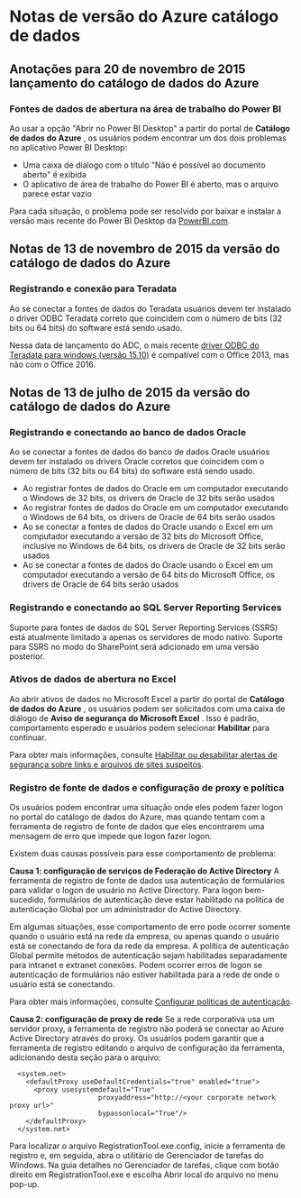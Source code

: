 <properties
   pageTitle="Notas de versão do Azure catálogo de dados | Microsoft Azure"
   description="Notas de versão do catálogo de dados do Azure."
   services="data-catalog"
   documentationCenter=""
   authors="steelanddata"
   manager="NA"
   editor=""
   tags=""/>
<tags
   ms.service="data-catalog"
   ms.devlang="NA"
   ms.topic="article"
   ms.tgt_pltfrm="NA"
   ms.workload="data-catalog"
   ms.date="09/21/2016"
   ms.author="maroche"/>

# <a name="azure-data-catalog-release-notes"></a>Notas de versão do Azure catálogo de dados

## <a name="notes-for-the-november-20-2015-release-of-azure-data-catalog"></a>Anotações para 20 de novembro de 2015 lançamento do catálogo de dados do Azure

### <a name="opening-data-sources-in-power-bi-desktop"></a>Fontes de dados de abertura na área de trabalho do Power BI

Ao usar a opção "Abrir no Power BI Desktop" a partir do portal de **Catálogo de dados do Azure** , os usuários podem encontrar um dos dois problemas no aplicativo Power BI Desktop:

- Uma caixa de diálogo com o título "Não é possível ao documento aberto" é exibida
- O aplicativo de área de trabalho do Power BI é aberto, mas o arquivo parece estar vazio

Para cada situação, o problema pode ser resolvido por baixar e instalar a versão mais recente do Power BI Desktop da [PowerBI.com](https://powerbi.com).

## <a name="notes-for-the-november-13-2015-release-of-azure-data-catalog"></a>Notas de 13 de novembro de 2015 da versão do catálogo de dados do Azure

### <a name="registering-and-connecting-to-teradata"></a>Registrando e conexão para Teradata

Ao se conectar a fontes de dados do Teradata usuários devem ter instalado o driver ODBC Teradata correto que coincidem com o número de bits (32 bits ou 64 bits) do software está sendo usado.

Nessa data de lançamento do ADC, o mais recente [driver ODBC do Teradata para windows (versão 15.10)](http://downloads.teradata.com/download/connectivity/odbc-driver/windows) é compatível com o Office 2013, mas não com o Office 2016.

## <a name="notes-for-the-july-13-2015-release-of-azure-data-catalog"></a>Notas de 13 de julho de 2015 da versão do catálogo de dados do Azure

### <a name="registering-and-connecting-to-oracle-database"></a>Registrando e conectando ao banco de dados Oracle

Ao se conectar a fontes de dados do banco de dados Oracle usuários devem ter instalado os drivers Oracle corretos que coincidem com o número de bits (32 bits ou 64 bits) do software está sendo usado.

-   Ao registrar fontes de dados do Oracle em um computador executando o Windows de 32 bits, os drivers de Oracle de 32 bits serão usados
-   Ao registrar fontes de dados do Oracle em um computador executando o Windows de 64 bits, os drivers de Oracle de 64 bits serão usados
-   Ao se conectar a fontes de dados do Oracle usando o Excel em um computador executando a versão de 32 bits do Microsoft Office, inclusive no Windows de 64 bits, os drivers de Oracle de 32 bits serão usados
-   Ao se conectar a fontes de dados do Oracle usando o Excel em um computador executando a versão de 64 bits do Microsoft Office, os drivers de Oracle de 64 bits serão usados

### <a name="registering-and-connecting-to-sql-server-reporting-services"></a>Registrando e conectando ao SQL Server Reporting Services

Suporte para fontes de dados do SQL Server Reporting Services (SSRS) está atualmente limitado a apenas os servidores de modo nativo. Suporte para SSRS no modo do SharePoint será adicionado em uma versão posterior.

### <a name="opening-data-assets-in-excel"></a>Ativos de dados de abertura no Excel

Ao abrir ativos de dados no Microsoft Excel a partir do portal de **Catálogo de dados do Azure** , os usuários podem ser solicitados com uma caixa de diálogo de **Aviso de segurança do Microsoft Excel** . Isso é padrão, comportamento esperado e usuários podem selecionar **Habilitar** para continuar.

Para obter mais informações, consulte [Habilitar ou desabilitar alertas de segurança sobre links e arquivos de sites suspeitos](https://support.office.com/article/Enable-or-disable-security-alerts-about-links-and-files-from-suspicious-websites-A1AC6AE9-5C4A-4EB3-B3F8-143336039BBE).

### <a name="proxy-and-policy-configuration-and-data-source-registration"></a>Registro de fonte de dados e configuração de proxy e política

Os usuários podem encontrar uma situação onde eles podem fazer logon no portal do catálogo de dados do Azure, mas quando tentam com a ferramenta de registro de fonte de dados que eles encontrarem uma mensagem de erro que impede que logon fazer logon.

Existem duas causas possíveis para esse comportamento de problema:

**Causa 1: configuração de serviços de Federação do Active Directory** A ferramenta de registro de fonte de dados usa autenticação de formulários para validar o logon de usuário no Active Directory. Para logon bem-sucedido, formulários de autenticação deve estar habilitado na política de autenticação Global por um administrador do Active Directory.

Em algumas situações, esse comportamento de erro pode ocorrer somente quando o usuário está na rede da empresa, ou apenas quando o usuário está se conectando de fora da rede da empresa. A política de autenticação Global permite métodos de autenticação sejam habilitadas separadamente para intranet e extranet conexões. Podem ocorrer erros de logon se autenticação de formulários não estiver habilitada para a rede de onde o usuário está se conectando.

Para obter mais informações, consulte [Configurar políticas de autenticação](https://technet.microsoft.com/library/dn486781.aspx).

**Causa 2: configuração de proxy de rede** Se a rede corporativa usa um servidor proxy, a ferramenta de registro não poderá se conectar ao Azure Active Directory através do proxy. Os usuários podem garantir que a ferramenta de registro editando o arquivo de configuração da ferramenta, adicionando desta seção para o arquivo:


      <system.net>
        <defaultProxy useDefaultCredentials="true" enabled="true">
          <proxy usesystemdefault="True"
                          proxyaddress="http://<your corporate network proxy url>"
                          bypassonlocal="True"/>
        </defaultProxy>
      </system.net>


Para localizar o arquivo RegistrationTool.exe.config, inicie a ferramenta de registro e, em seguida, abra o utilitário de Gerenciador de tarefas do Windows. Na guia detalhes no Gerenciador de tarefas, clique com botão direito em RegistrationTool.exe e escolha Abrir local do arquivo no menu pop-up.
